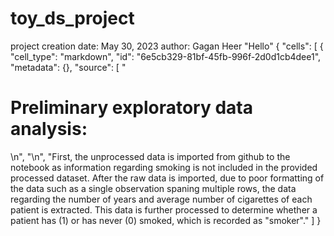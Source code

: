 # toy_ds_project
project creation date: May 30, 2023
author: Gagan Heer
"Hello"
{
 "cells": [
  {
   "cell_type": "markdown",
   "id": "6e5cb329-81bf-45fb-996f-2d0d1cb4dee1",
   "metadata": {},
   "source": [
    "<h1>Preliminary exploratory data analysis: </h1>\n",
    "\n",
    "First, the unprocessed data is imported from github to the notebook as information regarding smoking is not included in the provided processed dataset. After the raw data is imported, due to poor formatting of the data such as a single observation spaning multiple rows, the data regarding the number of years and average number of cigarettes of each patient is extracted. This data is further processed to determine whether a patient has (1) or has never (0) smoked, which is recorded as \"smoker\"."
   ]
  }
